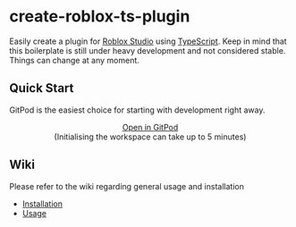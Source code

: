 # create-roblox-ts-plugin

Easily create a plugin for [Roblox Studio](https://www.roblox.com/create) using [TypeScript](https://www.typescriptlang.org). Keep in mind that this boilerplate is still under heavy development and not considered stable. Things can change at any moment.


## Quick Start

GitPod is the easiest choice for starting with development right away.

<p align="center">
    <a href="https://gitpod.io/#https://github.com/Coyenn/create-roblox-ts-plugin">Open in GitPod</a>
    <br>
    (Initialising the workspace can take up to 5 minutes)
</p>

## Wiki
Please refer to the wiki regarding general usage and installation

- [Installation](/.docs/Installation.md)
- [Usage](/.docs/Usage.md)